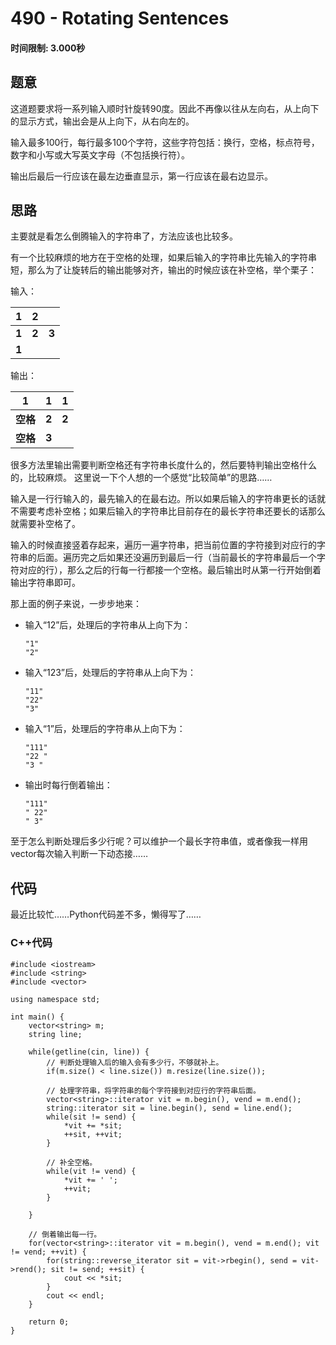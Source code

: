 # 490 - Rotating Sentences
#### 时间限制: 3.000秒

## 题意

这道题要求将一系列输入顺时针旋转90度。因此不再像以往从左向右，从上向下的显示方式，输出会是从上向下，从右向左的。

输入最多100行，每行最多100个字符，这些字符包括：换行，空格，标点符号，数字和小写或大写英文字母（不包括换行符）。

输出后最后一行应该在最左边垂直显示，第一行应该在最右边显示。

## 思路

主要就是看怎么倒腾输入的字符串了，方法应该也比较多。

有一个比较麻烦的地方在于空格的处理，如果后输入的字符串比先输入的字符串短，那么为了让旋转后的输出能够对齐，输出的时候应该在补空格，举个栗子：

输入：

| __1__ | __2__ |       |
|-------|-------|-------|
| __1__ | __2__ | __3__ |
| __1__ |       |       |

输出：

| __1__ | __1__ | __1__ |
|-------|-------|-------|
| __空格__ | __2__ | __2__ |
| __空格__ | __3__ |       |

很多方法里输出需要判断空格还有字符串长度什么的，然后要特判输出空格什么的，比较麻烦。
这里说一下个人想的一个感觉“比较简单”的思路……

输入是一行行输入的，最先输入的在最右边。所以如果后输入的字符串更长的话就不需要考虑补空格；如果后输入的字符串比目前存在的最长字符串还要长的话那么就需要补空格了。

输入的时候直接竖着存起来，遍历一遍字符串，把当前位置的字符接到对应行的字符串的后面。遍历完之后如果还没遍历到最后一行（当前最长的字符串最后一个字符对应的行），那么之后的行每一行都接一个空格。最后输出时从第一行开始倒着输出字符串即可。

那上面的例子来说，一步步地来：

* 输入“12”后，处理后的字符串从上向下为：

    ```
    "1"
    "2"
    ```

* 输入“123”后，处理后的字符串从上向下为：

    ```
    "11"
    "22"
    "3"
    ```

* 输入“1”后，处理后的字符串从上向下为：

    ```
    "111"
    "22 "
    "3 "
    ```

* 输出时每行倒着输出：

    ```
    "111"
    " 22"
    " 3"
    ```

至于怎么判断处理后多少行呢？可以维护一个最长字符串值，或者像我一样用vector每次输入判断一下动态接……

## 代码

最近比较忙……Python代码差不多，懒得写了……

### C++代码

```
#include <iostream>
#include <string>
#include <vector>

using namespace std;

int main() {
    vector<string> m;
    string line;
    
    while(getline(cin, line)) {
        // 判断处理输入后的输入会有多少行，不够就补上。
        if(m.size() < line.size()) m.resize(line.size());

        // 处理字符串，将字符串的每个字符接到对应行的字符串后面。
        vector<string>::iterator vit = m.begin(), vend = m.end();
        string::iterator sit = line.begin(), send = line.end();
        while(sit != send) {
            *vit += *sit;
            ++sit, ++vit;
        }

        // 补全空格。
        while(vit != vend) {
            *vit += ' ';
            ++vit;
        }

    }

    // 倒着输出每一行。
    for(vector<string>::iterator vit = m.begin(), vend = m.end(); vit != vend; ++vit) {
        for(string::reverse_iterator sit = vit->rbegin(), send = vit->rend(); sit != send; ++sit) {
            cout << *sit;
        }
        cout << endl;
    }

    return 0;
}
```
